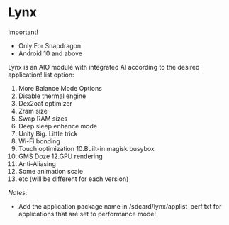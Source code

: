 # Lynx

Important!
- Only For Snapdragon
- Android 10 and above

Lynx is an AIO module with integrated AI according to the desired application! list option:
1. More Balance Mode Options
2. Disable thermal engine
3. Dex2oat optimizer
4. Zram size
5. Swap RAM sizes
6. Deep sleep enhance mode
7. Unity Big. Little trick
8. Wi-Fi bonding
9. Touch optimization
10.Built-in magisk busybox
11. GMS Doze
12.GPU rendering
13. Anti-Aliasing
14. Some animation scale
15. etc (will be different for each version)

*Notes*:
- Add the application package name in  /sdcard/lynx/applist_perf.txt  for applications that are set to performance mode!
